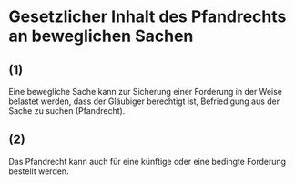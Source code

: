 # Gesetzlicher Inhalt des Pfandrechts an beweglichen Sachen



## (1)

 Eine bewegliche Sache kann zur Sicherung einer Forderung in der Weise belastet werden, dass der Gläubiger berechtigt ist, Befriedigung aus der Sache zu suchen (Pfandrecht).

## (2)

 Das Pfandrecht kann auch für eine künftige oder eine bedingte Forderung bestellt werden. 

